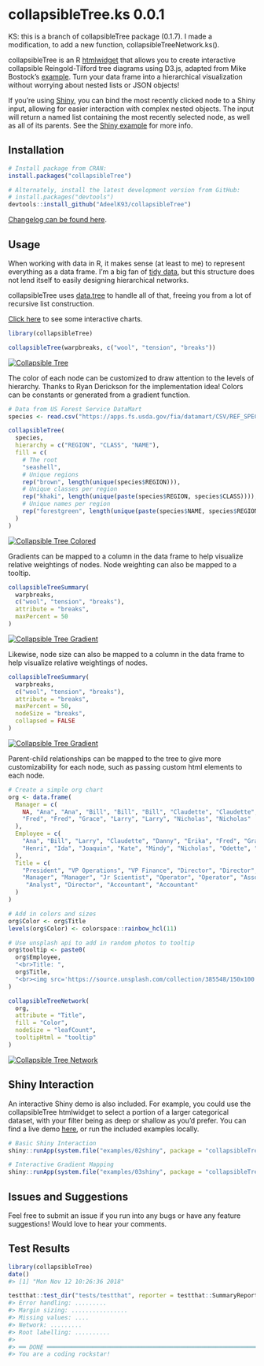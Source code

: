 <!-- README.md is generated from README.Rmd. Please edit that file -->

# collapsibleTree.ks 0.0.1

KS: this is a branch of collapsibleTree package (0.1.7). I made a modification,
to add a new function, collapsibleTreeNetwork.ks().

collapsibleTree is an R [htmlwidget](http://www.htmlwidgets.org/) that
allows you to create interactive collapsible Reingold-Tilford tree
diagrams using D3.js, adapted from Mike Bostock’s
[example](https://bl.ocks.org/mbostock/4339083). Turn your data frame
into a hierarchical visualization without worrying about nested lists or
JSON objects\!

If you’re using [Shiny](https://shiny.rstudio.com/), you can bind the
most recently clicked node to a Shiny input, allowing for easier
interaction with complex nested objects. The input will return a named
list containing the most recently selected node, as well as all of its
parents. See the [Shiny
example](https://adeelk93.shinyapps.io/collapsibletree/) for more info.

## Installation

``` r
# Install package from CRAN:
install.packages("collapsibleTree")

# Alternately, install the latest development version from GitHub:
# install.packages("devtools")
devtools::install_github("AdeelK93/collapsibleTree")
```

[Changelog can be found
here](https://github.com/AdeelK93/collapsibleTree/releases).

## Usage

When working with data in R, it makes sense (at least to me) to
represent everything as a data frame. I’m a big fan of [tidy
data](https://cran.r-project.org/package=tidyr/vignettes/tidy-data.html),
but this structure does not lend itself to easily designing hierarchical
networks.

collapsibleTree uses
[data.tree](https://cran.r-project.org/package=data.tree/vignettes/data.tree.html)
to handle all of that, freeing you from a lot of recursive list
construction.

[Click here](https://adeelk93.github.io/collapsibleTree/) to see some
interactive charts.

``` r
library(collapsibleTree)

collapsibleTree(warpbreaks, c("wool", "tension", "breaks"))
```

[![Collapsible
Tree](README-example-1.PNG)](https://adeelk93.github.io/collapsibleTree/)

The color of each node can be customized to draw attention to the levels
of hierarchy. Thanks to Ryan Derickson for the implementation idea\!
Colors can be constants or generated from a gradient function.

``` r
# Data from US Forest Service DataMart
species <- read.csv("https://apps.fs.usda.gov/fia/datamart/CSV/REF_SPECIES_GROUP.csv")

collapsibleTree(
  species,
  hierarchy = c("REGION", "CLASS", "NAME"), 
  fill = c(
    # The root
    "seashell",
    # Unique regions
    rep("brown", length(unique(species$REGION))),
    # Unique classes per region
    rep("khaki", length(unique(paste(species$REGION, species$CLASS)))),
    # Unique names per region
    rep("forestgreen", length(unique(paste(species$NAME, species$REGION))))
  )
)
```

[![Collapsible Tree
Colored](README-example-2.PNG)](https://adeelk93.github.io/collapsibleTree/)

Gradients can be mapped to a column in the data frame to help visualize
relative weightings of nodes. Node weighting can also be mapped to a
tooltip.

``` r
collapsibleTreeSummary(
  warpbreaks,
  c("wool", "tension", "breaks"),
  attribute = "breaks",
  maxPercent = 50
)
```

[![Collapsible Tree
Gradient](README-example-3.PNG)](https://adeelk93.github.io/collapsibleTree/)

Likewise, node size can also be mapped to a column in the data frame to
help visualize relative weightings of nodes.

``` r
collapsibleTreeSummary(
  warpbreaks,
  c("wool", "tension", "breaks"),
  attribute = "breaks",
  maxPercent = 50,
  nodeSize = "breaks",
  collapsed = FALSE
)
```

[![Collapsible Tree
Gradient](README-example-4.PNG)](https://adeelk93.github.io/collapsibleTree/)

Parent-child relationships can be mapped to the tree to give more
customizability for each node, such as passing custom html elements to
each node.

``` r
# Create a simple org chart
org <- data.frame(
  Manager = c(
    NA, "Ana", "Ana", "Bill", "Bill", "Bill", "Claudette", "Claudette", "Danny",
    "Fred", "Fred", "Grace", "Larry", "Larry", "Nicholas", "Nicholas"
  ),
  Employee = c(
    "Ana", "Bill", "Larry", "Claudette", "Danny", "Erika", "Fred", "Grace",
    "Henri", "Ida", "Joaquin", "Kate", "Mindy", "Nicholas", "Odette", "Peter"
  ),
  Title = c(
    "President", "VP Operations", "VP Finance", "Director", "Director", "Scientist",
    "Manager", "Manager", "Jr Scientist", "Operator", "Operator", "Associate",
     "Analyst", "Director", "Accountant", "Accountant"
  )
)

# Add in colors and sizes
org$Color <- org$Title
levels(org$Color) <- colorspace::rainbow_hcl(11)

# Use unsplash api to add in random photos to tooltip
org$tooltip <- paste0(
  org$Employee,
  "<br>Title: ",
  org$Title,
  "<br><img src='https://source.unsplash.com/collection/385548/150x100'>"
)

collapsibleTreeNetwork(
  org,
  attribute = "Title",
  fill = "Color",
  nodeSize = "leafCount",
  tooltipHtml = "tooltip"
)
```

[![Collapsible Tree
Network](README-example-5.PNG)](https://adeelk93.github.io/collapsibleTree/)

## Shiny Interaction

An interactive Shiny demo is also included. For example, you could use
the collapsibleTree htmlwidget to select a portion of a larger
categorical dataset, with your filter being as deep or shallow as you’d
prefer. You can find a live demo
[here](https://adeelk93.shinyapps.io/collapsibletree/), or run the
included examples locally.

``` r
# Basic Shiny Interaction
shiny::runApp(system.file("examples/02shiny", package = "collapsibleTree"))

# Interactive Gradient Mapping
shiny::runApp(system.file("examples/03shiny", package = "collapsibleTree"))
```

## Issues and Suggestions

Feel free to submit an issue if you run into any bugs or have any
feature suggestions\! Would love to hear your comments.

## Test Results

``` r
library(collapsibleTree)
date()
#> [1] "Mon Nov 12 10:26:36 2018"

testthat::test_dir("tests/testthat", reporter = testthat::SummaryReporter)
#> Error handling: .........
#> Margin sizing: ................
#> Missing values: ....
#> Network: .........
#> Root labelling: ..........
#> 
#> ══ DONE ═══════════════════════════════════════════════════════════════════════════════
#> You are a coding rockstar!
```
